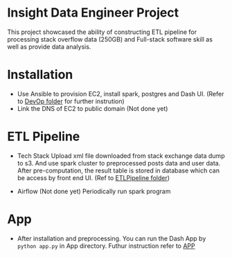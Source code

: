 # Insight Data Engineer Project

This project showcased the ability of constructing ETL pipeline for processing stack overflow data (250GB) and Full-stack software skill as well as provide data analysis.

# Installation
- Use Ansible to provision EC2, install spark, postgres and Dash UI. (Refer to [DevOp folder](https://github.com/Shawn5141/Stack-Community/tree/master/DevOp) for further instrution)
- Link the DNS of EC2 to public domain (Not done yet)

# ETL Pipeline
- Tech Stack
Upload xml file downloaded from stack exchange data dump to s3. And use spark cluster to preprocessed posts data and user data. After pre-computation, the result table is stored in database which can be access by front end UI. (Ref to [ETLPipeline folder](https://github.com/Shawn5141/Stack-Community/tree/master/ETLPipeline))

- Airflow (Not done yet)
Periodically run spark program 

# App
- After installation and preprocessing. You can run the Dash App by `python app.py` in App directory. Futhur instruction refer to [APP](https://github.com/Shawn5141/Stack-Community/tree/master/App)
